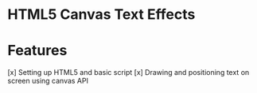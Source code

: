 # HTML5 Canvas Text Effects

# Features
[x] Setting up HTML5 and basic script
[x] Drawing and positioning text on screen using canvas API

